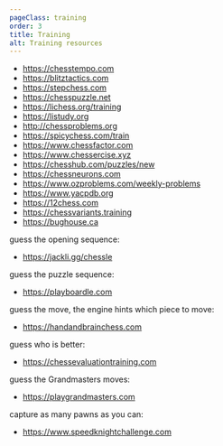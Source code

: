 ```yaml
---
pageClass: training
order: 3
title: Training
alt: Training resources
---
```


- https://chesstempo.com
- https://blitztactics.com
- https://stepchess.com
- https://chesspuzzle.net
- https://lichess.org/training
- https://listudy.org
- http://chessproblems.org
- https://spicychess.com/train
- https://www.chessfactor.com
- https://www.chessercise.xyz
- https://chesshub.com/puzzles/new
- https://chessneurons.com
- https://www.ozproblems.com/weekly-problems
- https://www.yacpdb.org
- https://12chess.com
- https://chessvariants.training
- https://bughouse.ca

guess the opening sequence:
- https://jackli.gg/chessle

guess the puzzle sequence:
- https://playboardle.com

guess the move, the engine hints which piece to move:
- https://handandbrainchess.com

guess who is better:
- https://chessevaluationtraining.com

guess the Grandmasters moves:
- https://playgrandmasters.com

capture as many pawns as you can:
- https://www.speedknightchallenge.com